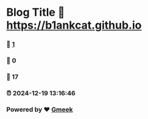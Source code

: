 # Blog Title :link: https://b1ankcat.github.io 
### :page_facing_up: [1](https://b1ankcat.github.io/tag.html) 
### :speech_balloon: 0 
### :hibiscus: 17 
### :alarm_clock: 2024-12-19 13:16:46 
### Powered by :heart: [Gmeek](https://github.com/Meekdai/Gmeek)
